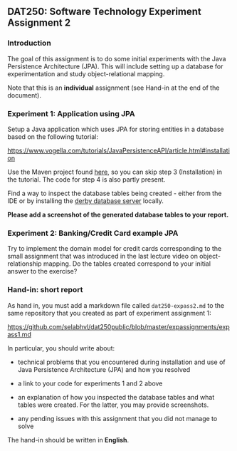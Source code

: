 ## DAT250: Software Technology Experiment Assignment 2

### Introduction

The goal of this assignment is to do some initial experiments with the Java Persistence Architecture (JPA). This will include setting up a database for experimentation and study object-relational mapping.

Note that this is an **individual** assignment (see Hand-in at the end of the document).

### Experiment 1: Application using JPA

Setup a Java application which uses JPA for storing entities in a database based on the following tutorial:

https://www.vogella.com/tutorials/JavaPersistenceAPI/article.html#installation

Use the Maven project found [here](https://github.com/lmkr/dat250-jpa-examples/tree/master/eclipselink/jpa-basic), so you can skip step 3 (Installation) in the tutorial.
The code for step 4 is also partly present.

Find a way to inspect the database tables being created - either from the IDE or by installing the [derby database server](http://db.apache.org/derby/papers/DerbyTut/index.html) locally.

**Please add a screenshot of the generated database tables to your report.**

### Experiment 2: Banking/Credit Card example JPA

Try to implement the domain model for credit cards corresponding to the small assignment that was introduced in the last lecture video on object-relationship mapping. Do the tables created correspond to your initial answer to the exercise?

### Hand-in: short report

As hand in, you must add a markdown file called `dat250-expass2.md` to the same repository that you created as part of experiment assignment 1:

https://github.com/selabhvl/dat250public/blob/master/expassignments/expass1.md

In particular, you should write about:

- technical problems that you encountered during installation and use of Java Persistence Architecture (JPA) and how you resolved

- a link to your code for experiments 1 and 2 above

- an explanation of how you inspected the database tables and what tables were created. For the latter, you may provide screenshots.

- any pending issues with this assignment that you did not manage to solve

The hand-in should be written in **English**.
